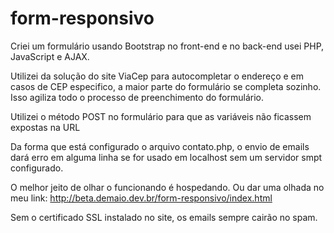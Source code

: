 # form-responsivo

Criei um formulário usando Bootstrap no front-end e no back-end usei PHP, JavaScript e AJAX.

Utilizei da solução do site ViaCep para autocompletar o endereço e em casos de CEP especifico, a maior parte do formulário se completa sozinho.
Isso agiliza todo o processo de preenchimento do formulário.

Utilizei o método POST no formulário para que as variáveis não ficassem expostas na URL

Da forma que está configurado o arquivo contato.php, o envio de emails dará erro em alguma linha se for usado em localhost sem um servidor smpt configurado.

O melhor jeito de olhar o funcionando é hospedando. Ou dar uma olhada no meu link: http://beta.demaio.dev.br/form-responsivo/index.html

Sem o certificado SSL instalado no site, os emails sempre cairão no spam.
